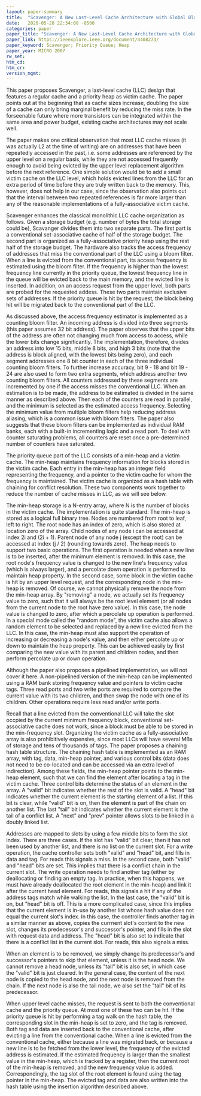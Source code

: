 ```yaml
---
layout: paper-summary
title:  "Scavenger: A New Last-Level Cache Architecture with Global Block Priority"
date:   2020-05-28 22:34:00 -0500
categories: paper
paper_title: "Scavenger: A New Last-Level Cache Architecture with Global Block Priority"
paper_link: https://ieeexplore.ieee.org/document/4408273/
paper_keyword: Scavenger; Priority Queue; Heap
paper_year: MICRO 2007
rw_set:
htm_cd:
htm_cr:
version_mgmt:
---
```


This paper proposes Scavenger, a last-level cache (LLC) design that features a regular cache and a priority heap as victim
cache. The paper points out at the beginning that as cache sizes increase, doubling the size of a cache can only bring 
marginal benefit by reducing the miss rate. In the forseenable future where more transistors can be integrated within the
same area and power budget, existing cache architectures may not scale well.

The paper makes one critical observation that most LLC cache misses (it was actually L2 at the time of writing) are on
addresses that have been repeatedly accessed in the past, i.e. some addresses are referenced by the upper level on a regular
basis, while they are not accessed frequently enough to avoid being evicted by the upper level replacement algorithm 
before the next reference. One simple solution would be to add a small victim cache on the LLC level, which holds 
evicted lines from the LLC for an extra period of time before they are truly written back to the memory. This, however, 
does not help in our case, since the observation also points out that the interval between two repeated references is 
far more larger than any of the reasonable implementations of a fully-associative victim cache.

Scavenger enhances the classical monolithic LLC cache organization as follows. Given a storage budget (e.g. number of 
bytes the total storage could be), Scavanger divides them into two separate parts. The first part is a conventional
set-associative cache of half of the storage budget. The second part is organized as a fully-associative priority heap 
using the rest half of the storage budget. The hardware also tracks the access frequency of addresses that miss the 
conventional part of the LLC using a bloom filter. When a line is evicted from the conventional part, its access frequency 
is estimated using the bloom filter. If the frequency is higher than the lowest frequency line currently in the priority
queue, the lowest frequency line in the queue will be evicted back to the main memory, and the evicted line is inserted.
In addition, on an access request from the upper level, both parts are probed for the requested addess. These two parts
maintain exclusive sets of addresses. If the priority queue is hit by the request, the block being hit will be migrated
back to the conventional part of the LLC.

As discussed above, the access frequency estimator is implemented as a counting bloom filter. An incoming address is divided 
into three segments (this paper assumes 32 bit address). The paper observes that the upper bits of the address are often
not changing much from access to access, while the lower bits change significantly. The implementation, therefore, divides 
an address into low 15 bits, middle 8 bits, and high 3 bits (note that the address is block aligned, with the lowest bits
being zero), and each segment addresses one 8 bit counter in each of the three individual counting bloom filters.
To further increase accuracy, bit 9 - 18 and bit 19 - 24 are also used to form two extra segments, which address 
another two counting bloom filters. 
All counters addressed by these segments are incremented by one if the access misses the conventional LLC.
When an estimation is to be made, the address to be estimated is divided in the same manner as described above.
Then each of the counters are read in parallel, and the minimum is selected as the estimated access frequency. 
Selecting the minimum value from multiple bloom filters help reducing address aliasing, which is a common issue with 
bloom filters. 
The paper also suggests that these bloom filters can be implemented as individual RAM banks, each with a built-in 
incrementing logic and a read port.
To deal with counter saturating problems, all counters are reset once a pre-determined number of counters have saturated.

The priority queue part of the LLC consists of a min-heap and a victim cache. The min-heap maintains frequency information 
for blocks stored in the victim cache. Each entry in the min-heap has an integer field representing the frequency, and 
a pointer to the victim cache for whom the frequency is maintained. 
The victim cache is organized as a hash table with chaining for conflict resolution. 
These two components work together to reduce the number of cache misses in LLC, as we will see below.

The min-heap storage is a N-entry array, where N is the number of blocks in the victim cache. The implementation
is quite standard: The min-heap is stored as a logical full binary tree. Nodes are numbered from root to leaf, left to right.
The root node has an index of zero, which is also stored at location zero of the array. Child nodes of any node i can
be accessed at index 2i and (2i + 1). Parent node of any node j (except the root) can be accessed at index (j / 2) 
(rounding towards zero). The heap needs to support two basic operations. The first operation is needed when a new line
is to be inserted, after the minimum element is removed. In this case, the root node's frequency value is changed to
the new line's frequency value (which is always larger), and a percolate down operation is performed to maintain heap 
property. In the second case, some block in the victim cache is hit by an upper level request, and the corresponding 
node in the min-heap is removed. Of course, we cannot physically remove the node from the min-heap array. By "removing"
a node, we actually set its frequency value to zero, such that it will always be the root level element (or all nodes
from the current node to the root have zero value). In this case, the node value is changed to zero, after which a 
percolate up operation is performed. In a special mode called the "random mode", the victim cache also allows a random
element to be selected and replaced by a new line evicted from the LLC. In this case, the min-heap must also support
the operation of increasing or decreasing a node's value, and then either percolate up or down to maintain the heap
property. This can be achieved easily by first comparing the new value with its parent and children nodes, and then 
perform percolate up or down operation.

Although the paper also proposes a pipelined implementation, we will not cover it here. A non-pipelined version of the 
min-heap can be implemented using a RAM bank storing frequency value and pointers to victim cache tags. Three read
ports and two write ports are required to compare the current value with its two children, and then swap the node
with one of its children. Other operations require less read and/or write ports.

Recall that a line evicted from the conventional LLC will take the slot occpied by the current minimum frequency block,
conventional set-associative cache does not work, since a block must be able to be stored in the min-frequency slot.
Organizing the victim cache as a fully-associative array is also prohibitively expensive, since most LLCs will have several 
MBs of storage and tens of thousands of tags. The paper proposes a chaining hash table structure. The chaining hash table
is implememted as an RAM array, with tag, data, min-heap pointer, and various control bits (data does not need to be co-located
and can be accessed via an extra level of indirection). Among these fields, the min-heap pointer points to the min-heap 
element, such that we can find the element after locating a tag in the victim cache. Three control bits determine the 
status of an element in the array. A "valid" bit indicates whether the rest of the slot is valid. A "head" bit indicates
whether the current element is the starting element of a list. If this bit is clear, while "valid" bit is on, then the 
element is part of the chain on another list. The last "tail" bit indicates whether the current element is the tail of
a conflict list. A "next" and "prev" pointer allows slots to be linked in a doubly linked list.

Addresses are mapped to slots by using a few middle bits to form the slot index. There are three cases. If the slot 
has "valid" bit clear, then it has not been used by another list, and there is no list on the current slot. For a write
operation, the cache controller sets both "valid" and "head" bit, and fills in data and tag. For reads this signals a miss.
In the second case, both "valid" and "head" bits are set. This implies that there is a conflict chain in the current
slot. The write operation needs to find another tag (either by deallocating or finding an empty tag. In practice, when this
happens, we must have already deallocated the root element in the min-heap) and link it after 
the current head element. For reads, this signals a hit if any of the address tags match while walking the list.
In the last case, the "valid" bit is on, but "head" bit is off. This is a more complicated case, since this implies
that the current element is in-use by another list whose hash value does not equal the current slot's index. 
In this case, the controller finds another tag in a similar manner as above, copies the currnent slot's content
to the new slot, changes its predecessor's and successor's pointer, and fills in the slot with request data and address.
The "head" bit is also set to indicate that there is a conflict list in the current slot. For reads, this also signals 
a miss.

When an element is to be removed, we simply change its predecessor's and successor's pointers to skip that element,
unless it is the head node. We cannot remove a head node, unless its "tail" bit is also set, in which case the 
"valid" bit is just cleared. In the general case, the content of the next node is copied to the head node, and the next 
node is removed from the chain. If the next node is also the tail node, we also set the "tail" bit of its predecessor.

When upper level cache misses, the request is sent to both the conventional cache and the priority queue. At most one 
of these two can be hit. If the priority queue is hit by performing a tag walk on the hash table, the corresponding 
slot in the min-heap is set to zero, and the tag is removed. Both tag and data are inserted back to the conventional
cache, after evicting a line from the conventional cache. When a line is evicted from the conventional cache, either
because a line was migrated back, or because a new line is to be fetched from the lower level, the frequency of the 
evicted address is estimated. If the estimated frequency is larger than the smallest value in the min-heap, which is tracked
by a register, then the current root of the min-heap is removed, and the new frequency value is added. Correspondingly,
the tag slot of the root element is found using the tag pointer in the min-heap. The evicted tag and data are also written
into the hash table using the insertion algorithm described above. 
